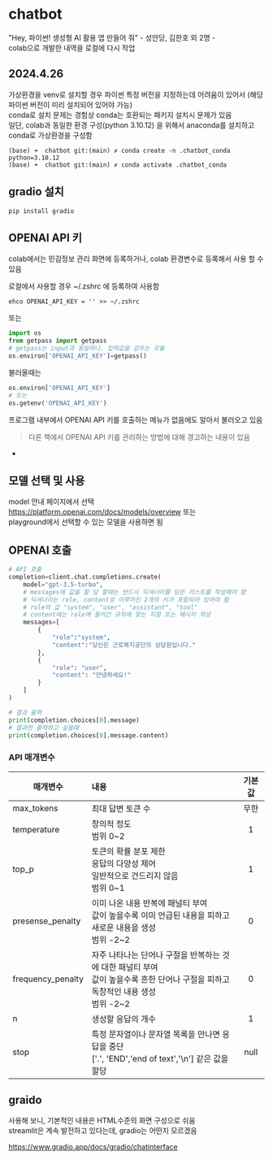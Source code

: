 # chatbot
 "Hey, 파이썬! 생성형 AI 활용 앱 만들어 줘" - 성안당, 김한호 외 2명 -   
 colab으로 개발한 내역을 로컬에 다시 작업


## 2024.4.26 
 가상환경을 venv로 설치할 경우 파이썬 특정 버전을 지정하는데 어려움이 있어서 (해당 파이썬 버전이 미리 설치되어 있어야 가능)    
 conda로 설치 문제는 경험상 conda는 호환되는 패키지 설치시 문제가 있음  
 일단, colab과 동일한 환경 구성(python 3.10.12) 을 위해서 anaconda를 설치하고 conda로 가상환경을 구성함

```shell
(base) ➜  chatbot git:(main) ✗ conda create -n .chatbot_conda python=3.10.12
(base) ➜  chatbot git:(main) ✗ conda activate .chatbot_conda
```

## gradio 설치 
```shell
pip install gradio
```

## OPENAI API 키
 colab에서는 민감정보 관리 화면에 등록하거나, colab 환경변수로 등록해서 사용 할 수 있음  
 
 로컬에서 사용할 경우 ~/.zshrc 에 등록하여 사용함  
 ```shell
 ehco OPENAI_API_KEY = '' >> ~/.zshrc
 ```
 또는
 ```python
 import os
 from getpass import getpass
 # getpass는 input과 동일하나, 입력값을 감추는 모듈
 os.environ['OPENAI_API_KEY']=getpass()
 ```
 불러올때는 
 ```python
 os.environ['OPENAI_API_KEY']
 # 또는 
 os.getenv('OPENAI_API_KEY')
 ```
 프로그램 내부에서 OPENAI API 키를 호출하는 메뉴가 없음에도 알아서 불러오고 있음  
 > 다른 책에서 OPENAI API 키를 관리하는 방법에 대해 경고하는 내용이 있음

- 
 
## 모델 선택 및 사용
model 안내 페이지에서 선택 
https://platform.openai.com/docs/models/overview
또는  
playground에서 선택할 수 있는 모델을 사용하면 됨


## OPENAI 호출
```python
# API 호출
completion=client.chat.completions.create(
    model="gpt-3.5-turbo",
    # messages에 값을 할 당 할때는 반드시 딕셔너리를 담은 리스트를 작성해야 함
    # 딕셔너리는 role, content로 이루어진 2개의 키가 포함되어 있어야 함
    # role의 값 "system", "user", "assistant", "tool"
    # content에는 role에 들어간 규칙에 맞는 지침 또는 메시지 작성
    messages=[
        {
            "role":"system",
            "content":"당신은 근로복지공단의 상담원입니다."
        },
        {
            "role": "user",
            "content": "안녕하세요!"
        }
    ]
)

# 결과 출력
print(completion.choices[0].message)
# 결과만 출력하고 싶을때
print(completion.choices[0].message.content)

```
### API 매개변수
|매개변수|내용|기본값      |
|----|:----|:----:|
|max_tokens|최대 답변 토큰 수|무한|
|temperature|창의적 정도<br>범위 0~2|1|
|top_p|토큰의 확률 분포 제한<br> 응답의 다양성 제어<br>일반적으로 건드리지 않음<br>범위 0~1|1|
|presense_penalty|이미 나온 내용 반복에 패널티 부여<br>값이 높을수록 이미 언급된 내용을 피하고 새로운 내용을 생성<br>범위 -2~2|0|
|frequency_penalty|자주 나타나는 단어나 구절을 반복하는 것에 대한 패널티 부여<br>값이 높을수록 흔한 단어나 구절을 피하고 독창적인 내용 생성<br>범위 -2~2|0|
|n|생성할 응답의 개수|1|
|stop|특정 문자열이나 문자열 목록을 만나면 응답을 중단<br>['.', 'END','end of text','\n'] 같은 값을 할당|null|

## graido 
사용해 보니, 기본적인 내용은 HTML수준의 화면 구성으로 쉬움   
streamlit은 계속 발전하고 있다는데, gradio는 어떤지 모르겠음

https://www.gradio.app/docs/gradio/chatinterface




